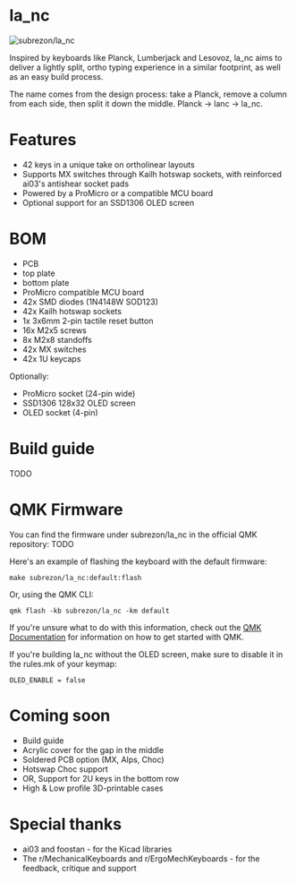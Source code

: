 # la_nc

![subrezon/la_nc](https://i.imgur.com/xYDcTts.jpg)

Inspired by keyboards like Planck, Lumberjack and Lesovoz, la_nc aims to deliver a lightly split, ortho typing experience in a similar footprint, as well as an easy build process.

The name comes from the design process: take a Planck, remove a column from each side, then split it down the middle. Planck -> lanc -> la_nc.

# Features

- 42 keys in a unique take on ortholinear layouts
- Supports MX switches through Kailh hotswap sockets, with reinforced ai03's antishear socket pads
- Powered by a ProMicro or a compatible MCU board
- Optional support for an SSD1306 OLED screen

# BOM

- PCB
- top plate
- bottom plate
- ProMicro compatible MCU board
- 42x SMD diodes (1N4148W SOD123)
- 42x Kailh hotswap sockets
- 1x 3x6mm 2-pin tactile reset button
- 16x M2x5 screws
- 8x M2x8 standoffs
- 42x MX switches
- 42x 1U keycaps

Optionally:

- ProMicro socket (24-pin wide)
- SSD1306 128x32 OLED screen
- OLED socket (4-pin)

# Build guide

TODO

# QMK Firmware

You can find the firmware under subrezon/la_nc in the official QMK repository: TODO

Here's an example of flashing the keyboard with the default firmware:

	make subrezon/la_nc:default:flash

Or, using the QMK CLI:

	qmk flash -kb subrezon/la_nc -km default

If you're unsure what to do with this information, check out the [QMK Documentation](https://docs.qmk.fm/#/) for information on how to get started with QMK.

If you're building la_nc without the OLED screen, make sure to disable it in the rules.mk of your keymap:

	OLED_ENABLE = false

# Coming soon

- Build guide
- Acrylic cover for the gap in the middle
- Soldered PCB option (MX, Alps, Choc)
- Hotswap Choc support
- OR, Support for 2U keys in the bottom row
- High & Low profile 3D-printable cases

# Special thanks

- ai03 and foostan - for the Kicad libraries
- The r/MechanicalKeyboards and r/ErgoMechKeyboards - for the feedback, critique and support